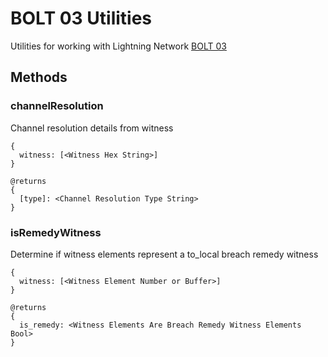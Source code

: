 # BOLT 03 Utilities

Utilities for working with Lightning Network [BOLT 03](https://github.com/lightningnetwork/lightning-rfc/blob/master/03-transactions.md)

## Methods

### channelResolution

Channel resolution details from witness

    {
      witness: [<Witness Hex String>]
    }

    @returns
    {
      [type]: <Channel Resolution Type String>
    }

### isRemedyWitness

Determine if witness elements represent a to_local breach remedy witness

    {
      witness: [<Witness Element Number or Buffer>]
    }

    @returns
    {
      is_remedy: <Witness Elements Are Breach Remedy Witness Elements Bool>
    }

